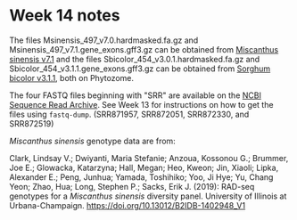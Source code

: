 # Week 14 notes

The files Msinensis_497_v7.0.hardmasked.fa.gz and
Msinensis_497_v7.1.gene_exons.gff3.gz can be obtained from
[Miscanthus sinensis v7.1](https://phytozome.jgi.doe.gov/pz/portal.html#!info?alias=Org_Msinensis_er)
and the files Sbicolor_454_v3.0.1.hardmasked.fa.gz and
Sbicolor_454_v3.1.1.gene_exons.gff3.gz can be obtained from
[Sorghum bicolor v3.1.1](https://phytozome.jgi.doe.gov/pz/portal.html#!info?alias=Org_Sbicolor),
both on Phytozome.

The four FASTQ files beginning with "SRR" are available on the
[NCBI Sequence Read Archive](https://www.ncbi.nlm.nih.gov/sra).  See Week 13 for
instructions on how to get the files using `fastq-dump`.
(SRR871957, SRR872051, SRR872330, and SRR872519)

*Miscanthus sinensis* genotype data are from:

Clark, Lindsay V.; Dwiyanti, Maria Stefanie; Anzoua, Kossonou G.; Brummer, Joe E.;
Glowacka, Katarzyna; Hall, Megan; Heo, Kweon; Jin, Xiaoli; Lipka, Alexander E.;
Peng, Junhua; Yamada, Toshihiko; Yoo, Ji Hye; Yu, Chang Yeon; Zhao, Hua;
Long, Stephen P.; Sacks, Erik J. (2019): RAD-seq genotypes for a
*Miscanthus sinensis* diversity panel. University of Illinois at Urbana-Champaign.
https://doi.org/10.13012/B2IDB-1402948_V1
